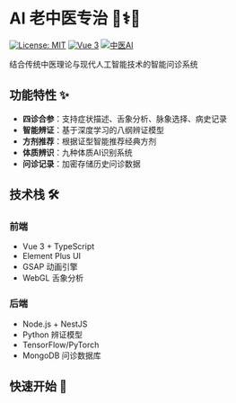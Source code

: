 # AI 老中医专治 👴⚕️🤖

[![License: MIT](https://img.shields.io/badge/License-MIT-yellow.svg)](https://opensource.org/licenses/MIT)
[![Vue 3](https://img.shields.io/badge/Vue-3-4fc08d)](https://vuejs.org/)
[![中医AI](https://img.shields.io/badge/领域-中医AI-2A5D67)]()

结合传统中医理论与现代人工智能技术的智能问诊系统

## 功能特性 ✨
- **四诊合参**：支持症状描述、舌象分析、脉象选择、病史记录
- **智能辨证**：基于深度学习的八纲辨证模型
- **方剂推荐**：根据证型智能推荐经典方剂
- **体质辨识**：九种体质AI识别系统
- **问诊记录**：加密存储历史问诊数据

## 技术栈 🛠️
### 前端
- Vue 3 + TypeScript
- Element Plus UI
- GSAP 动画引擎
- WebGL 舌象分析

### 后端
- Node.js + NestJS
- Python 辨证模型
- TensorFlow/PyTorch
- MongoDB 问诊数据库

## 快速开始 🚀